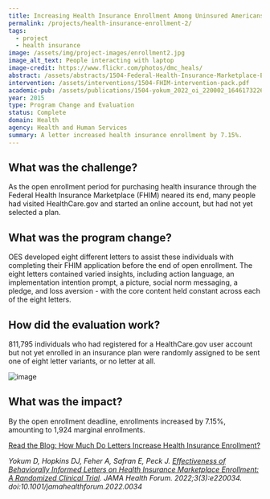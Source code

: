 ```yaml
---
title: Increasing Health Insurance Enrollment Among Uninsured Americans
permalink: /projects/health-insurance-enrollment-2/
tags: 
  - project
  - health insurance
image: /assets/img/project-images/enrollment2.jpg
image_alt_text: People interacting with laptop
image-credit: https://www.flickr.com/photos/dmc_heals/
abstract: /assets/abstracts/1504-Federal-Health-Insurance-Marketplace-Enrollment.pdf
intervention: /assets/interventions/1504-FHIM-intervention-pack.pdf
academic-pub: /assets/publications/1504-yokum_2022_oi_220002_1646173226.27872.pdf
year: 2015
type: Program Change and Evaluation
status: Complete
domain: Health
agency: Health and Human Services
summary: A letter increased health insurance enrollment by 7.15%.
---
```

## What was the challenge?

As the open enrollment period for purchasing health insurance through the Federal Health Insurance Marketplace (FHIM) neared its end, many people had visited HealthCare.gov and started an online account, but had not yet selected a plan.

## What was the program change?

OES developed eight different letters to assist these individuals with completing their FHIM application before the end of open enrollment. The eight letters contained varied insights, including action language, an implementation intention prompt, a picture, social norm messaging, a pledge, and loss aversion - with the core content held constant across each of the eight letters.

## How did the evaluation work?

811,795 individuals who had registered for a HealthCare.gov user account but not yet enrolled in an insurance plan were randomly assigned to be sent one of eight letter variants, or no letter at all.

![image]({{site.baseurl}}/assets/img/project-images/1504-graph.png)

## What was the impact?

By the open enrollment deadline, enrollments increased by 7.15%, amounting to 1,924 marginal enrollments.
<br>
<p>
<a class="usa-button" href="https://oes.gsa.gov/blog/fhim-letters/" target="_blank">Read the Blog: How Much Do Letters Increase Health Insurance Enrollment?</a>
</p>
<i>Yokum D, Hopkins DJ, Feher A, Safran E, Peck J. <a href="https://jamanetwork.com/journals/jama-health-forum/fullarticle/2789707" target="_blank">Effectiveness of Behaviorally Informed Letters on Health Insurance Marketplace Enrollment: A Randomized Clinical Trial</a>. JAMA Health Forum. 2022;3(3):e220034. doi:10.1001/jamahealthforum.2022.0034</i>
